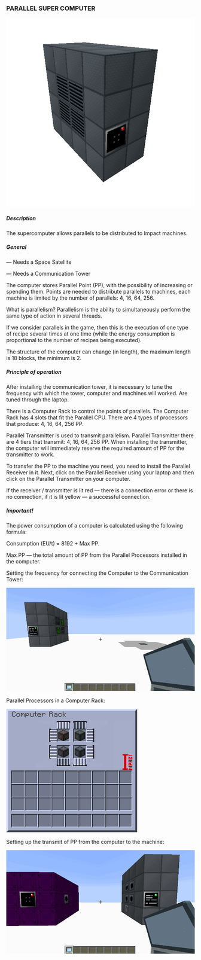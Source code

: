 ### PARALLEL SUPER COMPUTER

![LOGO](media/gregtech/ParComputer.png)

##### Description

The supercomputer allows parallels to be distributed to Impact machines.

##### General

— Needs a Space Satellite

— Needs a Communication Tower


The computer stores Parallel Point (PP), with the possibility of increasing or spending them. Points are needed to distribute parallels to machines, each machine is limited by the number of parallels: 4, 16, 64, 256.


What is parallelism? Parallelism is the ability to simultaneously perform the same type of action in several threads.


If we consider parallels in the game, then this is the execution of one type of recipe several times at one time (while the energy consumption is proportional to the number of recipes being executed).


The structure of the computer can change (in length), the maximum length is 18 blocks, the minimum is 2.

##### Principle of operation

After installing the communication tower, it is necessary to tune the frequency with which the tower, computer and machines will worked. Are tuned through the laptop.


There is a Computer Rack to control the points of parallels. The Computer Rack has 4 slots that fit the Parallel CPU. There are 4 types of processors that produce: 4, 16, 64, 256 PP.


Parallel Transmitter is used to transmit parallelism. Parallel Transmitter there are 4 tiers that transmit: 4, 16, 64, 256 PP. When installing the transmitter, the computer will immediately reserve the required amount of PP for the transmitter to work.


To transfer the PP to the machine you need, you need to install the Parallel Receiver in it. Next, click on the Parallel Receiver using your laptop and then click on the Parallel Transmitter on your computer.

If the receiver / transmitter is lit red — there is a connection error or there is no connection, if it is lit yellow — a successful connection.

##### Important!

The power consumption of a computer is calculated using the following formula:

Consumption (EU/t) = 8192 + Max PP.

Max PP — the total amount of PP from the Parallel Processors installed in the computer.


Setting the frequency for connecting the Computer to the Communication Tower:

![BIG](media/gregtech/connectTowerComp.gif)

Parallel Processors in a Computer Rack:

![SMALL](media/gregtech/ComputerRackGUI.png)

Setting up the transmit of PP from the computer to the machine:

![BIG](media/gregtech/connectMachineComp.gif)
